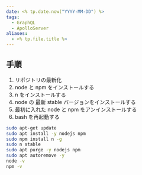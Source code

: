 ```yaml
---
date: <% tp.date.now("YYYY-MM-DD") %>
tags:
  - GraphQL
  - ApolloServer
aliases:
  - <% tp.file.title %>
---
```

## 手順

1. リポジトリの最新化
2. node と npm をインストールする
3. n をインストールする
4. node の 最新 stable バージョンをインストールする
5. 最初に入れた node と npm をアンインストールする
6. bash を再起動する

```bash
sudo apt-get update
sudo apt install -y nodejs npm 
sudo npm install n -g
sudo n stable
sudo apt purge -y nodejs npm 
sudo apt autoremove -y 
node -v
npm -v
```
